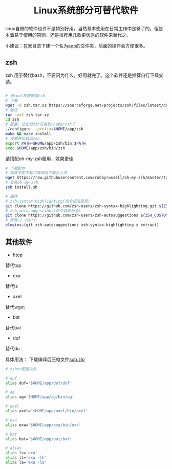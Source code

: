 # <p align="center">Linux系统部分可替代软件</p>

linux自带的软件也许不是特别好用，当然基本使用在日常工作中是够了的，但是本着易于使用的原则，还是推荐用几款更优秀的软件来替代之。

小建议：在家目录下建一个名为app的文件夹，后面的操作会方便很多。

## zsh
zsh 用于替代bash，不要问为什么，好用就完了。这个软件还是推荐自行下载安装。
```bash

# 无root权限安装zsh
# 下载
wget -O zsh.tar.xz https://sourceforge.net/projects/zsh/files/latest/download
# 解压
tar -xvf zsh.tar.xz
cd zsh
# 配置，比如将zsh安装到~/app/zsh下
./configure --prefix=$HOME/app/zsh
make && make install
# 设置开机启动zsh
export PATH=$HOME/app/zsh/bin:$PATH
exec $HOME/app/zsh/bin/zsh
```
请搭配oh-my-zsh服用，效果更佳

```bash
# 下载脚本
# 如果不能下载可去网站下载后上传
wget https://raw.githubusercontent.com/robbyrussell/oh-my-zsh/master/tools/install.sh
# 安装oh-my-zsh
zsh install.sh

# 插件
# zsh-syntax-highlighting(命令语法高亮)
git clone https://github.com/zsh-users/zsh-syntax-highlighting.git ${ZSH_CUSTOM:-~/.oh-my-zsh/custom}/plugins/zsh-syntax-highlighting
# zsh-autosuggestions(命令自动补全)
git clone https://github.com/zsh-users/zsh-autosuggestions ${ZSH_CUSTOM:-~/.oh-my-zsh/custom}/plugins/zsh-autosuggestions
# 修改~/.zshrc
plugins=(git zsh-autosuggestions zsh-syntax-highlighting z extract)
```

## 其他软件
+ htop

替代top


+ exa

替代ls


+ axel

替代wget



+ bat

替代bat


+ duf

替代du

具体用法：
下载编译后压缩文件[sub.zip](https://github.com/sdy-xu/bioinformatics/blob/master/Linux/sub.zip)


```bash
# zshrc配置文件

# duf
alias duf='$HOME/app/duf/duf'

# ag
alias ag='$HOME/app/ag/bin/ag'

# axel
alias axel='$HOME/app/axel/bin/axel'

# exa
alias exa='$HOME/app/exa/bin/exa'

# bat
alias bat='$HOME/app/bat/bat'

# alias
alias ls='exa'
alias ll='exa -lh'
alias la='exa -la'

```






